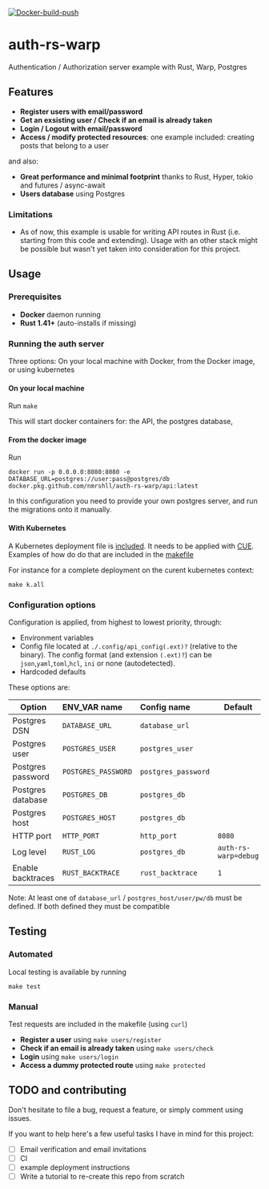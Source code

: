 [![Docker-build-push](https://github.com/nmrshll/auth-rs-warp/workflows/Docker-build-push/badge.svg)](https://github.com/nmrshll/auth-rs-warp/actions?query=workflow%3ADocker-build-push)

# auth-rs-warp

Authentication / Authorization server example with Rust, Warp, Postgres

## Features

- **Register users with email/password**
- **Get an exsisting user / Check if an email is already taken**
- **Login / Logout with email/password**
- **Access / modify protected resources**: one example included: creating posts that belong to a user

and also:

- **Great performance and minimal footprint** thanks to Rust, Hyper, tokio and futures / async-await
- **Users database** using Postgres

### Limitations

- As of now, this example is usable for writing API routes in Rust (i.e. starting from this code and extending). Usage with an other stack might be possible but wasn't yet taken into consideration for this project.

## Usage

### Prerequisites

- **Docker** daemon running
- **Rust 1.41+** (auto-installs if missing)

### Running the auth server

Three options: On your local machine with Docker, from the Docker image, or using kubernetes

#### On your local machine

Run `make`

This will start docker containers for: the API, the postgres database,

#### From the docker image

Run

```shell
docker run -p 0.0.0.0:8080:8080 -e DATABASE_URL=postgres://user:pass@postgres/db docker.pkg.github.com/nmrshll/auth-rs-warp/api:latest
```

In this configuration you need to provide your own postgres server, and run the migrations onto it manually.

#### With Kubernetes

A Kubernetes deployment file is [included](./deploy/k8s.dply.cue). It needs to be applied with [CUE](https://cuelang.org/). Examples of how do do that are included in the [makefile](./makefile)

For instance for a complete deployment on the curent kubernetes context:

```shell
make k.all
```

### Configuration options

Configuration is applied, from highest to lowest priority, through:

- Environment variables
- Config file located at `./.config/api_config(.ext)?` (relative to the binary). The config format (and extension `(.ext)?`) can be `json`,`yaml`,`toml`,`hcl`, `ini` or none (autodetected).
- Hardcoded defaults

These options are:

| Option            | ENV_VAR name        | Config name         | Default              |
| ----------------- | :------------------ | :------------------ | -------------------- |
| Postgres DSN      | `DATABASE_URL`      | `database_url`      |                      |
| Postgres user     | `POSTGRES_USER`     | `postgres_user`     |                      |
| Postgres password | `POSTGRES_PASSWORD` | `postgres_password` |                      |
| Postgres database | `POSTGRES_DB`       | `postgres_db`       |                      |
| Postgres host     | `POSTGRES_HOST`     | `postgres_db`       |                      |
| HTTP port         | `HTTP_PORT`         | `http_port`         | `8080`               |
| Log level         | `RUST_LOG`          | `postgres_db`       | `auth-rs-warp=debug` |
| Enable backtraces | `RUST_BACKTRACE`    | `rust_backtrace`    | `1`                  |

Note: At least one of `database_url` / `postgres_host/user/pw/db` must be defined. If both defined they must be compatible

## Testing

### Automated

Local testing is available by running

```shell
make test
```

### Manual

Test requests are included in the makefile (using `curl`)

- **Register a user** using `make users/register`
- **Check if an email is already taken** using `make users/check`
- **Login** using `make users/login`
- **Access a dummy protected route** using `make protected`

## TODO and contributing

Don't hesitate to file a bug, request a feature, or simply comment using issues.

If you want to help here's a few useful tasks I have in mind for this project:

- [ ] Email verification and email invitations
- [ ] CI
- [ ] example deployment instructions
- [ ] Write a tutorial to re-create this repo from scratch
